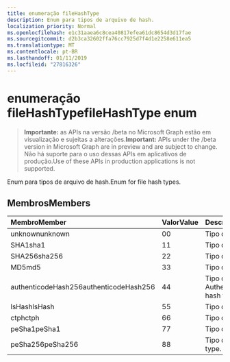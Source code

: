 ```yaml
---
title: enumeração fileHashType
description: Enum para tipos de arquivo de hash.
localization_priority: Normal
ms.openlocfilehash: e1c31aaea6c8cea40817efea61dc8654d3d17fae
ms.sourcegitcommit: d2b3ca32602ffa76cc7925d7f4d1e2258e611ea5
ms.translationtype: MT
ms.contentlocale: pt-BR
ms.lasthandoff: 01/11/2019
ms.locfileid: "27816326"
---
```

# <a name="filehashtype-enum"></a><span data-ttu-id="7a14d-103">enumeração fileHashType</span><span class="sxs-lookup"><span data-stu-id="7a14d-103">fileHashType enum</span></span>

> <span data-ttu-id="7a14d-104">**Importante:** as APIs na versão /beta no Microsoft Graph estão em visualização e sujeitas a alterações.</span><span class="sxs-lookup"><span data-stu-id="7a14d-104">**Important:** APIs under the /beta version in Microsoft Graph are in preview and are subject to change.</span></span> <span data-ttu-id="7a14d-105">Não há suporte para o uso dessas APIs em aplicativos de produção.</span><span class="sxs-lookup"><span data-stu-id="7a14d-105">Use of these APIs in production applications is not supported.</span></span>

<span data-ttu-id="7a14d-106">Enum para tipos de arquivo de hash.</span><span class="sxs-lookup"><span data-stu-id="7a14d-106">Enum for file hash types.</span></span>

## <a name="members"></a><span data-ttu-id="7a14d-107">Membros</span><span class="sxs-lookup"><span data-stu-id="7a14d-107">Members</span></span>

|<span data-ttu-id="7a14d-108">Membro</span><span class="sxs-lookup"><span data-stu-id="7a14d-108">Member</span></span>|<span data-ttu-id="7a14d-109">Valor</span><span class="sxs-lookup"><span data-stu-id="7a14d-109">Value</span></span>|<span data-ttu-id="7a14d-110">Descrição</span><span class="sxs-lookup"><span data-stu-id="7a14d-110">Description</span></span>|
|:---|:---|:---|
|<span data-ttu-id="7a14d-111">unknown</span><span class="sxs-lookup"><span data-stu-id="7a14d-111">unknown</span></span>|<span data-ttu-id="7a14d-112">0</span><span class="sxs-lookup"><span data-stu-id="7a14d-112">0</span></span>|<span data-ttu-id="7a14d-113">Tipo desconhecido.</span><span class="sxs-lookup"><span data-stu-id="7a14d-113">Unknown type.</span></span>|
|<span data-ttu-id="7a14d-114">SHA1</span><span class="sxs-lookup"><span data-stu-id="7a14d-114">sha1</span></span>|<span data-ttu-id="7a14d-115">1</span><span class="sxs-lookup"><span data-stu-id="7a14d-115">1</span></span>|<span data-ttu-id="7a14d-116">Tipo de hash SHA1.</span><span class="sxs-lookup"><span data-stu-id="7a14d-116">SHA1 hash type.</span></span>|
|<span data-ttu-id="7a14d-117">SHA256</span><span class="sxs-lookup"><span data-stu-id="7a14d-117">sha256</span></span>|<span data-ttu-id="7a14d-118">2</span><span class="sxs-lookup"><span data-stu-id="7a14d-118">2</span></span>| <span data-ttu-id="7a14d-119">Tipo de hash SHA256.</span><span class="sxs-lookup"><span data-stu-id="7a14d-119">SHA256 hash type.</span></span>|
|<span data-ttu-id="7a14d-120">MD5</span><span class="sxs-lookup"><span data-stu-id="7a14d-120">md5</span></span>|<span data-ttu-id="7a14d-121">3</span><span class="sxs-lookup"><span data-stu-id="7a14d-121">3</span></span>| <span data-ttu-id="7a14d-122">Tipo de hash MD5.</span><span class="sxs-lookup"><span data-stu-id="7a14d-122">MD5 hash type.</span></span>|
|<span data-ttu-id="7a14d-123">authenticodeHash256</span><span class="sxs-lookup"><span data-stu-id="7a14d-123">authenticodeHash256</span></span>|<span data-ttu-id="7a14d-124">4</span><span class="sxs-lookup"><span data-stu-id="7a14d-124">4</span></span>| <span data-ttu-id="7a14d-125">Tipo de hash AuthenticodeHash256.</span><span class="sxs-lookup"><span data-stu-id="7a14d-125">AuthenticodeHash256 hash type.</span></span>|
|<span data-ttu-id="7a14d-126">lsHash</span><span class="sxs-lookup"><span data-stu-id="7a14d-126">lsHash</span></span>|<span data-ttu-id="7a14d-127">5</span><span class="sxs-lookup"><span data-stu-id="7a14d-127">5</span></span>| <span data-ttu-id="7a14d-128">Tipo de hash LsHash.</span><span class="sxs-lookup"><span data-stu-id="7a14d-128">LsHash hash type.</span></span>|
|<span data-ttu-id="7a14d-129">ctph</span><span class="sxs-lookup"><span data-stu-id="7a14d-129">ctph</span></span>|<span data-ttu-id="7a14d-130">6</span><span class="sxs-lookup"><span data-stu-id="7a14d-130">6</span></span>| <span data-ttu-id="7a14d-131">Tipo de hash CTPH.</span><span class="sxs-lookup"><span data-stu-id="7a14d-131">CTPH hash type.</span></span>|
|<span data-ttu-id="7a14d-132">peSha1</span><span class="sxs-lookup"><span data-stu-id="7a14d-132">peSha1</span></span>|<span data-ttu-id="7a14d-133">7</span><span class="sxs-lookup"><span data-stu-id="7a14d-133">7</span></span>| <span data-ttu-id="7a14d-134">Tipo de hash PESHA1.</span><span class="sxs-lookup"><span data-stu-id="7a14d-134">PESHA1 hash type.</span></span>|
|<span data-ttu-id="7a14d-135">peSha256</span><span class="sxs-lookup"><span data-stu-id="7a14d-135">peSha256</span></span>|<span data-ttu-id="7a14d-136">8</span><span class="sxs-lookup"><span data-stu-id="7a14d-136">8</span></span>| <span data-ttu-id="7a14d-137">Tipo de hash PESHA256.</span><span class="sxs-lookup"><span data-stu-id="7a14d-137">PESHA256 hash type.</span></span>|
